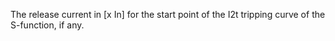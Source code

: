 ﻿The release current in [x In] for the start point of the I2t tripping curve of the S-function, if any.